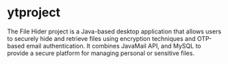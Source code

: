# ytproject
The File Hider project is a Java-based desktop application that allows users to securely hide and retrieve files using encryption techniques and OTP-based email authentication. It combines  JavaMail API, and MySQL to provide a secure platform for managing personal or sensitive files.

